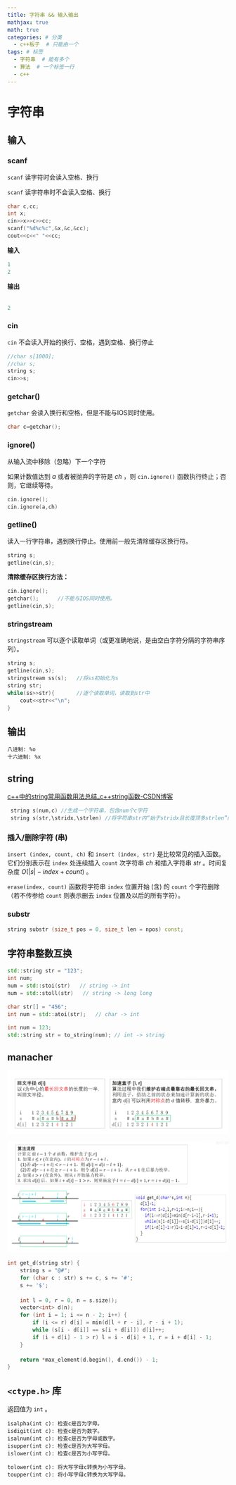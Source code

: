 ```yaml
---
title: 字符串 && 输入输出
mathjax: true
math: true
categories: # 分类
  - c++板子  # 只能由一个
tags: # 标签
  - 字符串  # 能有多个
  - 算法  # 一个标签一行
  - c++
---
```


# 字符串

<!-- more -->

## 输入

### scanf

`scanf` 读字符时会读入空格、换行

`scanf` 读字符串时不会读入空格、换行

```cpp
char c,cc;
int x;
cin>>x>>c>>cc;
scanf("%d%c%c",&x,&c,&cc);
cout<<c<<" "<<cc;
```

**输入**

```cpp
1
2
```

**输出**

```cpp

2
```

### cin

`cin` 不会读入开始的换行、空格，遇到空格、换行停止

```cpp
//char s[1000];
//char s;
string s;
cin>>s;
```

### getchar()

`getchar` 会读入换行和空格，但是不能与IOS同时使用。

```cpp
char c=getchar();
```

### ignore()

从输入流中移除（忽略）下一个字符

如果计数值达到 $a$ 或者被抛弃的字符是 $ch$ ，则 `cin.ignore()` 函数执行终止；否则，它继续等待。

```cpp
cin.ignore();
cin.ignore(a,ch)
```

### getline()

读入一行字符串，遇到换行停止。使用前一般先清除缓存区换行符。

```cpp
string s;
getline(cin,s);
```

**清除缓存区换行方法：**

```cpp
cin.ignore();
getchar();      //不能与IOS同时使用。
getline(cin,s);
```

### stringstream

`stringstream` 可以逐个读取单词（或更准确地说，是由空白字符分隔的字符串序列）。

```cpp
string s;
getline(cin,s);
stringstream ss(s);   //将ss初始化为s
string str;
while(ss>>str){       //逐个读取单词，读取到str中
    cout<<str<<"\n";
}
```

## 输出

```cppp
八进制: %o
十六进制: %x
```

## string

[c++中的string常用函数用法总结_c++string函数-CSDN博客](https://blog.csdn.net/fdqw_sph/article/details/54233971)

```cpp
 string s(num,c) //生成一个字符串，包含num个c字符
 string s(str,\stridx,\strlen) //将字符串str内“始于stridx且长度顶多strlen”的部分作为字符串的初值
```

### 插入/删除字符 (串)

`insert (index, count, ch)` 和 `insert (index, str)` 是比较常见的插入函数。它们分别表示在 `index` 处连续插入 ``count`` 次字符串 $ch$ 和插入字符串 $str$ 。时间复杂度 $O(|s|-index+count)$ 。

`erase(index, count)` 函数将字符串 `index` 位置开始 (含) 的 `count` 个字符删除（若不传参给 `count` 则表示删去 `index` 位置及以后的所有字符）。

### substr

```cpp
string substr (size_t pos = 0, size_t len = npos) const;
```

## 字符串整数互换

```cpp
std::string str = "123";
int num;
num = std::stoi(str)   // string -> int
num = std::stoll(str)   // string -> long long
```

```cpp
char str[] = "456";
int num = std::atoi(str);   // char -> int
```

```cpp
int num = 123;
std::string str = to_string(num); // int -> string
```

## manacher

![image-20250516125347811](../../images/image-20250516125347811.png)

![image-20250516125439073](../../images/image-20250516125439073.png)

```cpp
int get_d(string str) {
    string s = "@#";
    for (char c : str) s += c, s += '#';
    s += '$';

    int l = 0, r = 0, n = s.size();
    vector<int> d(n);
    for (int i = 1; i <= n - 2; i++) {
        if (i <= r) d[i] = min(d[l + r - i], r - i + 1);
        while (s[i - d[i]] == s[i + d[i]]) d[i]++;
        if (i + d[i] - 1 > r) l = i - d[i] + 1, r = i + d[i] - 1;
    }

    return *max_element(d.begin(), d.end()) - 1;
}
```

## `<ctype.h>` 库

返回值为 `int` 。

```
isalpha(int c): 检查c是否为字母。
isdigit(int c): 检查c是否为数字。
isalnum(int c): 检查c是否为字母或数字。
isupper(int c): 检查c是否为大写字母。
islower(int c): 检查c是否为小写字母。
```

```
tolower(int c): 将大写字母c转换为小写字母。
toupper(int c): 将小写字母c转换为大写字母。
```


